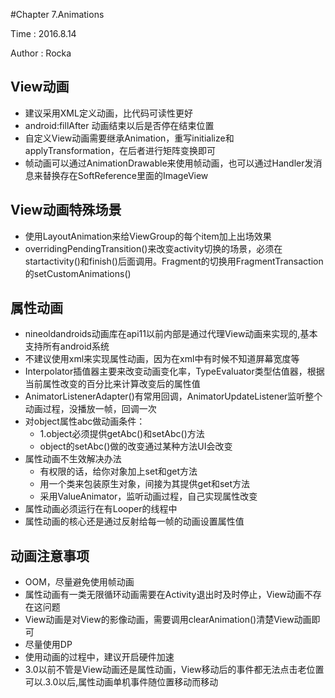 #Chapter 7.Animations

Time : 2016.8.14

Author : Rocka 

## View动画
* 建议采用XML定义动画，比代码可读性更好
* android:fillAfter 动画结束以后是否停在结束位置
* 自定义View动画需要继承Animation，重写initialize和applyTransformation，在后者进行矩阵变换即可
* 帧动画可以通过AnimationDrawable来使用帧动画，也可以通过Handler发消息来替换存在SoftReference里面的ImageView

## View动画特殊场景
* 使用LayoutAnimation来给ViewGroup的每个item加上出场效果
* overridingPendingTransition()来改变activity切换的场景，必须在startactivity()和finish()后面调用。Fragment的切换用FragmentTransaction的setCustomAnimations()

## 属性动画
* nineoldandroids动画库在api11以前内部是通过代理View动画来实现的,基本支持所有android系统
* 不建议使用xml来实现属性动画，因为在xml中有时候不知道屏幕宽度等
* Interpolator插值器主要来改变动画变化率，TypeEvaluator类型估值器，根据当前属性改变的百分比来计算改变后的属性值
* AnimatorListenerAdapter()有常用回调，AnimatorUpdateListener监听整个动画过程，没播放一帧，回调一次
* 对object属性abc做动画条件：
	* 1.object必须提供getAbc()和setAbc()方法
	* object的setAbc()做的改变通过某种方法UI会改变
* 属性动画不生效解决办法
	* 有权限的话，给你对象加上set和get方法
	* 用一个类来包装原生对象，间接为其提供get和set方法
	* 采用ValueAnimator，监听动画过程，自己实现属性改变
* 属性动画必须运行在有Looper的线程中
* 属性动画的核心还是通过反射给每一帧的动画设置属性值


## 动画注意事项

* OOM，尽量避免使用帧动画
* 属性动画有一类无限循环动画需要在Activity退出时及时停止，View动画不存在这问题
* View动画是对View的影像动画，需要调用clearAnimation()清楚View动画即可
* 尽量使用DP
* 使用动画的过程中，建议开启硬件加速
* 3.0以前不管是View动画还是属性动画，View移动后的事件都无法点击老位置可以.3.0以后,属性动画单机事件随位置移动而移动